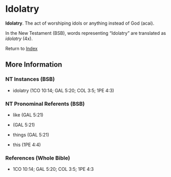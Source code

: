# Idolatry
**Idolatry**. 
The act of worshiping idols or anything instead of God (acai). 




In the New Testament (BSB), words representing “Idolatry” are translated as 
*idolatry* (4x). 


Return to [Index](00-Index.md)

## More Information

### NT Instances (BSB)

* idolatry (1CO 10:14; GAL 5:20; COL 3:5; 1PE 4:3)



### NT Pronominal Referents (BSB)

* like (GAL 5:21)

*  (GAL 5:21)

* things (GAL 5:21)

* this (1PE 4:4)



### References (Whole Bible)

* 1CO 10:14; GAL 5:20; COL 3:5; 1PE 4:3



